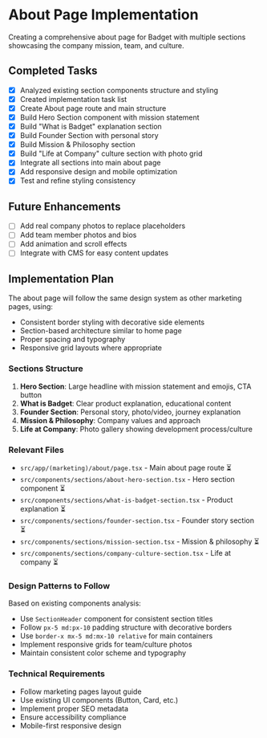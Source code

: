 # About Page Implementation

Creating a comprehensive about page for Badget with multiple sections showcasing the company mission, team, and culture.

## Completed Tasks

- [x] Analyzed existing section components structure and styling
- [x] Created implementation task list
- [x] Create About page route and main structure
- [x] Build Hero Section component with mission statement
- [x] Build "What is Badget" explanation section
- [x] Build Founder Section with personal story
- [x] Build Mission & Philosophy section
- [x] Build "Life at Company" culture section with photo grid
- [x] Integrate all sections into main about page
- [x] Add responsive design and mobile optimization
- [x] Test and refine styling consistency

## Future Enhancements

- [ ] Add real company photos to replace placeholders
- [ ] Add team member photos and bios
- [ ] Add animation and scroll effects
- [ ] Integrate with CMS for easy content updates

## Implementation Plan

The about page will follow the same design system as other marketing pages, using:
- Consistent border styling with decorative side elements
- Section-based architecture similar to home page
- Proper spacing and typography
- Responsive grid layouts where appropriate

### Sections Structure

1. **Hero Section**: Large headline with mission statement and emojis, CTA button
2. **What is Badget**: Clear product explanation, educational content
3. **Founder Section**: Personal story, photo/video, journey explanation
4. **Mission & Philosophy**: Company values and approach
5. **Life at Company**: Photo gallery showing development process/culture

### Relevant Files

- `src/app/(marketing)/about/page.tsx` - Main about page route ⏳
- `src/components/sections/about-hero-section.tsx` - Hero section component ⏳
- `src/components/sections/what-is-badget-section.tsx` - Product explanation ⏳
- `src/components/sections/founder-section.tsx` - Founder story section ⏳
- `src/components/sections/mission-section.tsx` - Mission & philosophy ⏳
- `src/components/sections/company-culture-section.tsx` - Life at company ⏳

### Design Patterns to Follow

Based on existing components analysis:
- Use `SectionHeader` component for consistent section titles
- Follow `px-5 md:px-10` padding structure with decorative borders
- Use `border-x mx-5 md:mx-10 relative` for main containers
- Implement responsive grids for team/culture photos
- Maintain consistent color scheme and typography

### Technical Requirements

- Follow marketing pages layout guide
- Use existing UI components (Button, Card, etc.)
- Implement proper SEO metadata
- Ensure accessibility compliance
- Mobile-first responsive design 